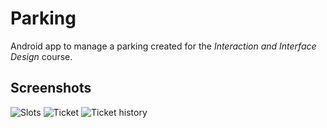 # Parking

Android app to manage a parking created for the *Interaction and Interface Design* course.

## Screenshots
![](http://imgur.com/iOxZP1Am.png "Slots")
![](http://imgur.com/s9Rs8Xum.png "Ticket")
![](http://i.imgur.com/xXzwz7tm.png "Ticket history")
